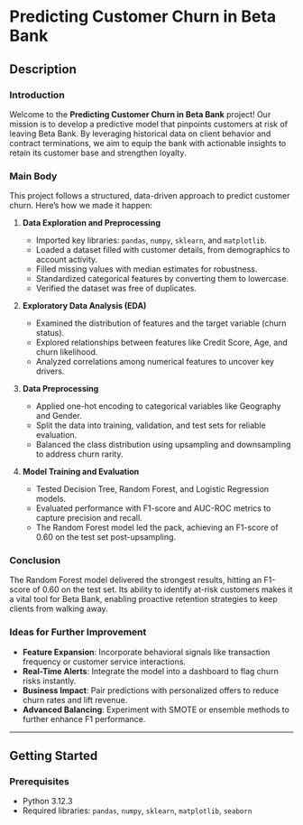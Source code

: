 # Predicting Customer Churn in Beta Bank

## Description

### Introduction
Welcome to the **Predicting Customer Churn in Beta Bank** project! Our mission is to develop a predictive model that pinpoints customers at risk of leaving Beta Bank. By leveraging historical data on client behavior and contract terminations, we aim to equip the bank with actionable insights to retain its customer base and strengthen loyalty.

### Main Body
This project follows a structured, data-driven approach to predict customer churn. Here’s how we made it happen:

1. **Data Exploration and Preprocessing**  
   - Imported key libraries: `pandas`, `numpy`, `sklearn`, and `matplotlib`.  
   - Loaded a dataset filled with customer details, from demographics to account activity.  
   - Filled missing values with median estimates for robustness.  
   - Standardized categorical features by converting them to lowercase.  
   - Verified the dataset was free of duplicates.  

2. **Exploratory Data Analysis (EDA)**  
   - Examined the distribution of features and the target variable (churn status).  
   - Explored relationships between features like Credit Score, Age, and churn likelihood.  
   - Analyzed correlations among numerical features to uncover key drivers.  

3. **Data Preprocessing**  
   - Applied one-hot encoding to categorical variables like Geography and Gender.  
   - Split the data into training, validation, and test sets for reliable evaluation.  
   - Balanced the class distribution using upsampling and downsampling to address churn rarity.  

4. **Model Training and Evaluation**  
   - Tested Decision Tree, Random Forest, and Logistic Regression models.  
   - Evaluated performance with F1-score and AUC-ROC metrics to capture precision and recall.  
   - The Random Forest model led the pack, achieving an F1-score of 0.60 on the test set post-upsampling.  

### Conclusion
The Random Forest model delivered the strongest results, hitting an F1-score of 0.60 on the test set. Its ability to identify at-risk customers makes it a vital tool for Beta Bank, enabling proactive retention strategies to keep clients from walking away.

### Ideas for Further Improvement
- **Feature Expansion**: Incorporate behavioral signals like transaction frequency or customer service interactions.  
- **Real-Time Alerts**: Integrate the model into a dashboard to flag churn risks instantly.  
- **Business Impact**: Pair predictions with personalized offers to reduce churn rates and lift revenue.  
- **Advanced Balancing**: Experiment with SMOTE or ensemble methods to further enhance F1 performance.  

---

## Getting Started

### Prerequisites
- Python 3.12.3  
- Required libraries: `pandas`, `numpy`, `sklearn`, `matplotlib`, `seaborn`  

